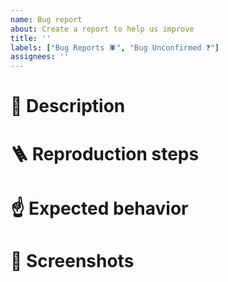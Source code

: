```yaml
---
name: Bug report
about: Create a report to help us improve
title: ''
labels: ["Bug Reports 🕷️", "Bug Unconfirmed ❓"]
assignees: ''
---
```


# 📃 Description
<!-- A clear and concise description of what the bug is. -->

# 🪜 Reproduction steps
<!-- A step-by-step method of how to reproduce the bug -->

# ☝️ Expected behavior
<!-- A clear and concise description of what you expected to happen. -->

# 📸 Screenshots
<!-- If applicable, add screenshots to help explain your problem. -->